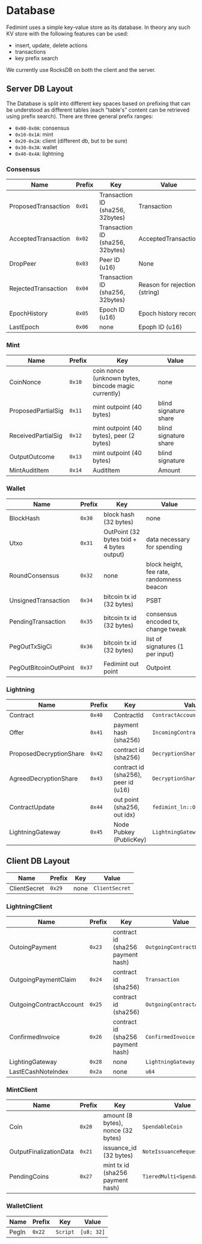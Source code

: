 # Database

Fedimint uses a simple key-value store as its database. In theory any such KV store with the following features can be used:

* insert, update, delete actions
* transactions
* key prefix search

We currently use RocksDB on both the client and the server.

## Server DB Layout
The Database is split into different key spaces based on prefixing that can be understood as different tables (each "table's" content can be retrieved using prefix search). There are three general prefix ranges:

* `0x00-0x0A`: consensus
* `0x10-0x1A`: mint
* `0x20-0x2A`: client (different db, but to be sure)
* `0x30-0x3A`: wallet
* `0x40-0x4A`: lightning

### Consensus

| Name                | Prefix | Key                              | Value                         |
|---------------------|--------|----------------------------------|-------------------------------|
| ProposedTransaction | `0x01` | Transaction ID (sha256, 32bytes) | Transaction                   |
| AcceptedTransaction | `0x02` | Transaction ID (sha256, 32bytes) | AcceptedTransaction           |
| DropPeer            | `0x03` | Peer ID (u16)                    | None                          |
| RejectedTransaction | `0x04` | Transaction ID (sha256, 32bytes) | Reason for rejection (string) |
| EpochHistory        | `0x05` | Epoch ID (u16)                   | Epoch history record          |
| LastEpoch           | `0x06` | none                             | Epoph ID (u16)                |

### Mint

| Name               | Prefix | Key                                                 | Value                 |
|--------------------|--------|-----------------------------------------------------|-----------------------|
| CoinNonce          | `0x10` | coin nonce (unknown bytes, bincode magic currently) | none                  |
| ProposedPartialSig | `0x11` | mint outpoint (40 bytes)                            | blind signature share |
| ReceivedPartialSig | `0x12` | mint outpoint (40 bytes), peer (2 bytes)            | blind signature share |
| OutputOutcome      | `0x13` | mint outpoint (40 bytes)                            | blind signature       |
| MintAuditItem      | `0x14` | AuditItem                                           | Amount                |

### Wallet

| Name                  | Prefix | Key                                       | Value                                     |
|-----------------------|--------|-------------------------------------------|-------------------------------------------|
| BlockHash             | `0x30` | block hash (32 bytes)                     | none                                      |
| Utxo                  | `0x31` | OutPoint (32 bytes txid + 4 bytes output) | data necessary for spending               |
| RoundConsensus        | `0x32` | none                                      | block height, fee rate, randomness beacon |
| UnsignedTransaction   | `0x34` | bitcoin tx id (32 bytes)                  | PSBT                                      |
| PendingTransaction    | `0x35` | bitcoin tx id (32 bytes)                  | consensus encoded tx, change tweak        |
| PegOutTxSigCi         | `0x36` | bitcoin tx id (32 bytes)                  | list of signatures (1 per input)          |
| PegOutBitcoinOutPoint | `0x37` | Fedimint out point                        | Outpoint                                  |

### Lightning

| Name                             | Prefix | Key                                 | Value                        |
|----------------------------------|--------|-------------------------------------|------------------------------|
| Contract                         | `0x40` | ContractId                          | `ContractAccount`            |
| Offer                            | `0x41` | payment hash (sha256)               | `IncomingContractOffer`      |
| ProposedDecryptionShare          | `0x42` | contract id (sha256)                | `DecryptionShare`            |
| AgreedDecryptionShare            | `0x43` | contract id (sha256), peer id (u16) | `DecryptionShare`            |
| ContractUpdate                   | `0x44` | out point (sha256, out idx)         | `fedimint_ln::OutputOutcome` |
| LightningGateway                 | `0x45` | Node Pubkey (PublicKey)             | `LightningGateway`           |

## Client DB Layout
| Name                    | Prefix | Key                                | Value                        |
|-------------------------|--------|------------------------------------|------------------------------|
| ClientSecret            | `0x29` | none                               | `ClientSecret`               |

### LightningClient
| Name                    | Prefix | Key                                | Value                        |
|-------------------------|--------|------------------------------------|------------------------------|
| OutoingPayment          | `0x23` | contract id (sha256 payment hash)  | `OutgoingContractData`       |
| OutgoingPaymentClaim    | `0x24` | contract id (sha256)               | `Transaction`                |
| OutgoingContractAccount | `0x25` | contract id (sha256)               | `OutgoingContractAccount`    |
| ConfirmedInvoice        | `0x26` | contract id (sha256 payment hash)  | `ConfirmedInvoice`           |
| LightingGateway         | `0x28` | none                               | `LightningGateway`           |
| LastECashNoteIndex      | `0x2a` | none                               | `u64`                        |

### MintClient
| Name                   | Prefix | Key                                | Value                        |
|------------------------|--------|------------------------------------|------------------------------|
| Coin                   | `0x20` | amount (8 bytes), nonce (32 bytes) | `SpendableCoin`              |
| OutputFinalizationData | `0x21` | issuance_id (32 bytes)             | `NoteIssuanceRequests`       |
| PendingCoins           | `0x27` | mint tx id (sha256 payment hash)   | `TieredMulti<SpendableCoin>` |

### WalletClient
| Name                    | Prefix | Key        | Value                        |
|-------------------------|--------|------------|------------------------------|
| PegIn                   | `0x22` | `Script`   | `[u8; 32]`                   |
